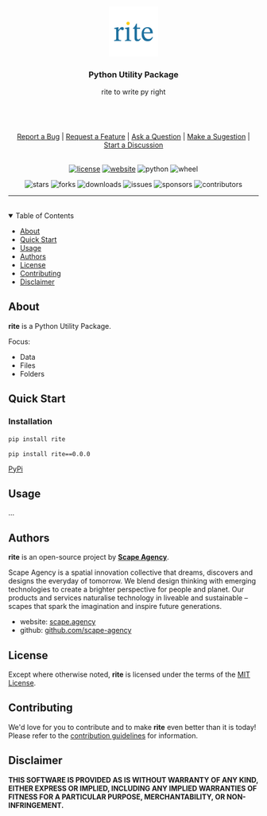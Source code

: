 <header>
<p align="center">
    <img src=".github/images/rite_logo.png" width="20%" height="20%" alt="rite Logo">
</p>

<h3 align='center'>Python Utility Package</h3>
<p align="center">rite to write py right</p>

</header>

<br/>

<div align="center">
  <a href="https://github.com/scape-agency/rite/issues/new?assignees=&labels=Needs%3A+Triage+%3Amag%3A%2Ctype%3Abug-suspected&template=bug_report.yml">Report a Bug</a>
  |
  <a href="https://github.com/scape-agency/rite/issues/new?assignees=&labels=Needs%3A+Triage+%3Amag%3A%2Ctype%3Afeature-request%2CHelp+wanted+%F0%9F%AA%A7&template=feature_request.yml">Request a Feature</a>
  |
  <a href="https://github.com/scape-agency/rite/issues/new?assignees=&labels=Needs%3A+Triage+%3Amag%3A%2Ctype%3Aquestion&template=question.yml">Ask a Question</a>
  |
  <a href="https://github.com/scape-agency/rite/issues/new?assignees=&labels=Needs%3A+Triage+%3Amag%3A%2Ctype%3Aenhancement&template=suggestion.yml">Make a Sugestion</a>
  |
  <a href="https://github.com/scape-agency/rite/discussions">Start a Discussion</a>
</div>

<br/>

<div align="center">

[![license](https://img.shields.io/github/license/scape-agency/rite?color=green&label=license&style=flat-square)](LICENSE.txt)
[![website](https://img.shields.io/website?color=blue&down_color=red&down_message=offline&label=website&style=flat-square&up_color=green&up_message=online&url=https%3A%2F%2Fwww.pyrites.dev)](https://www.pyrites.dev)
![python](https://img.shields.io/pypi/pyversions/rite?color=blue&label=python&style=flat-square)
![wheel](https://img.shields.io/pypi/wheel/rite?color=green&label=wheel&style=flat-square)

![stars](https://img.shields.io/github/stars/scape-agency/rite?color=blue&label=stars&style=flat-square)
![forks](https://img.shields.io/github/forks/scape-agency/rite?color=blue&label=forks&style=flat-square)
![downloads](https://img.shields.io/github/downloads/scape-agency/rite/total?color=blue&label=downloads&style=flat-square)
![issues](https://img.shields.io/github/issues/scape-agency/rite?label=issues&style=flat-square)
![sponsors](https://img.shields.io/github/sponsors/scape-agency?color=blue&label=sponsors&style=flat-square)
![contributors](https://img.shields.io/github/contributors/scape-agency/rite?color=blue&label=contributors&style=flat-square)

</div>

---

<br/>

<details open="open">
<summary>Table of Contents</summary>

- [About](#about)
- [Quick Start](#quick-start)
- [Usage](#usage)
- [Authors](#authors)
- [License](#license)
- [Contributing](#contributing)
- [Disclaimer](#disclaimer)

</details>


## About


**rite** is a Python Utility Package.

Focus:
- Data
- Files
- Folders




## Quick Start

### Installation

```
pip install rite
```
```
pip install rite==0.0.0
```
[PyPi](https://pypi.org/project/rite/)

## Usage

...




## Authors

**rite** is an open-source project by **[Scape Agency](https://www.scape.agency "Scape Agency website")**.

Scape Agency is a spatial innovation collective that dreams, discovers and designs the everyday of tomorrow. We blend design thinking with emerging technologies to create a brighter perspective for people and planet. Our products and services naturalise technology in liveable and sustainable –scapes that spark the imagination and inspire future generations.

- website: [scape.agency](https://www.scape.agency "Scape Agency website")
- github: [github.com/scape-agency](https://github.com/scape-agency "Scape Agency Github")


## License

Except where otherwise noted, **rite** is licensed under the terms of the [MIT License](https://opensource.org/licenses/MIT "MIT License").


## Contributing

We'd love for you to contribute and to make **rite** even better than it is today!
Please refer to the [contribution guidelines](CONTRIBUTING.md) for information.


## Disclaimer

**THIS SOFTWARE IS PROVIDED AS IS WITHOUT WARRANTY OF ANY KIND, EITHER EXPRESS OR IMPLIED, INCLUDING ANY IMPLIED WARRANTIES OF FITNESS FOR A PARTICULAR PURPOSE, MERCHANTABILITY, OR NON-INFRINGEMENT.**
